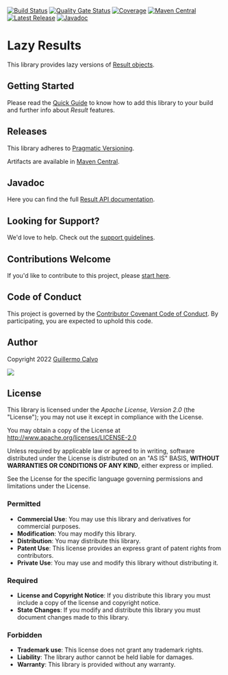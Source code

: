 
[![Build Status](https://github.com/leakyabstractions/result-lazy/workflows/Build/badge.svg)](https://github.com/LeakyAbstractions/result-lazy/actions?query=workflow%3ABuild)
[![Quality Gate Status](https://sonarcloud.io/api/project_badges/measure?project=LeakyAbstractions_result-lazy&metric=alert_status)](https://sonarcloud.io/dashboard?id=LeakyAbstractions_result-lazy)
[![Coverage](https://sonarcloud.io/api/project_badges/measure?project=LeakyAbstractions_result-lazy&metric=coverage)](https://sonarcloud.io/component_measures?id=LeakyAbstractions_result-lazy&metric=coverage&view=list)
[![Maven Central](https://img.shields.io/endpoint?url=https://dev.leakyabstractions.com/result-lazy/badge.json&logo=java&label=maven-central&labelColor=555)](https://search.maven.org/artifact/com.leakyabstractions/result-lazy)
[![Latest Release](https://img.shields.io/github/release/leakyabstractions/result.svg?logo=github)](https://github.com/leakyabstractions/result-lazy/releases/latest)
[![Javadoc](https://img.shields.io/endpoint?url=https://dev.leakyabstractions.com/result-lazy/badge.json&label=javadoc&color=blue)](https://dev.leakyabstractions.com/result-lazy/javadoc/)

# Lazy Results

This library provides lazy versions of [Result objects](https://dev.leakyabstractions.com/result/).


## Getting Started

Please read the [Quick Guide](https://dev.leakyabstractions.com/result-lazy/) to know how to add this library to your
build and further info about _Result_ features.


## Releases

This library adheres to [Pragmatic Versioning](https://pragver.github.io/).

Artifacts are available in [Maven Central](https://search.maven.org/artifact/com.leakyabstractions/result-lazy).


## Javadoc

Here you can find the full [Result API documentation](https://dev.leakyabstractions.com/result-lazy/javadoc/).


## Looking for Support?

We'd love to help. Check out the [support guidelines](https://dev.leakyabstractions.com/result-lazy/SUPPORT.html).


## Contributions Welcome

If you'd like to contribute to this project, please [start here](https://dev.leakyabstractions.com/result-lazy/CONTRIBUTING.html).


## Code of Conduct

This project is governed by the
[Contributor Covenant Code of Conduct](https://dev.leakyabstractions.com/result-lazy/CODE_OF_CONDUCT.html).
By participating, you are expected to uphold this code.


## Author

Copyright 2022 [Guillermo Calvo](https://github.com/guillermocalvo)

[![](https://guillermo.dev/assets/images/thumb.png)](https://guillermo.dev/)


## License

This library is licensed under the *Apache License, Version 2.0* (the "License");
you may not use it except in compliance with the License.

You may obtain a copy of the License at <http://www.apache.org/licenses/LICENSE-2.0>

Unless required by applicable law or agreed to in writing, software distributed under the License is distributed on an
"AS IS" BASIS, **WITHOUT WARRANTIES OR CONDITIONS OF ANY KIND**, either express or implied.

See the License for the specific language governing permissions and limitations under the License.


### Permitted

- **Commercial Use**: You may use this library and derivatives for commercial purposes.
- **Modification**: You may modify this library.
- **Distribution**: You may distribute this library.
- **Patent Use**: This license provides an express grant of patent rights from contributors.
- **Private Use**: You may use and modify this library without distributing it.

### Required

- **License and Copyright Notice**: If you distribute this library you must include a copy of the license and copyright
  notice.
- **State Changes**: If you modify and distribute this library you must document changes made to this library.

### Forbidden

- **Trademark use**: This license does not grant any trademark rights.
- **Liability**: The library author cannot be held liable for damages.
- **Warranty**: This library is provided without any warranty.

